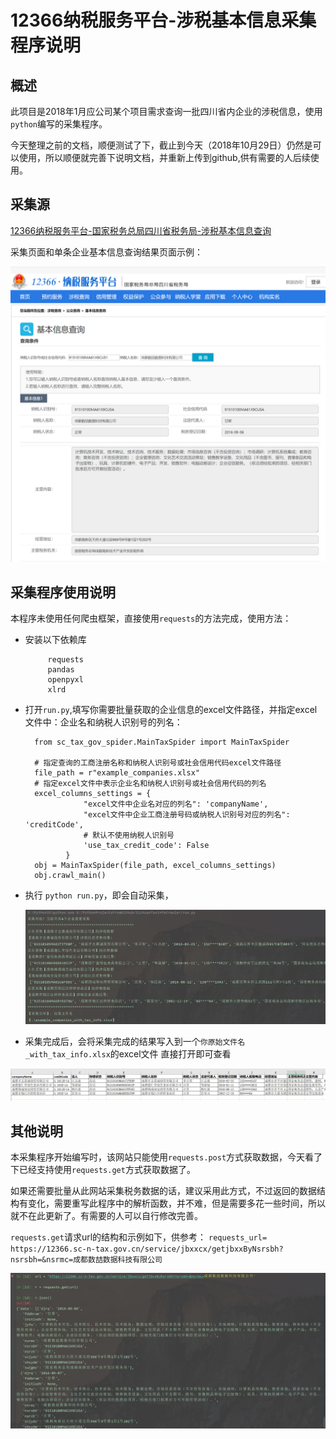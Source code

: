 # 12366纳税服务平台-涉税基本信息采集程序说明

## 概述

此项目是2018年1月应公司某个项目需求查询一批四川省内企业的涉税信息，使用`python`编写的采集程序。

今天整理之前的文档，顺便测试了下，截止到今天（2018年10月29日）仍然是可以使用，所以顺便就完善下说明文档，并重新上传到github,供有需要的人后续使用。

## 采集源

[12366纳税服务平台-国家税务总局四川省税务局-涉税基本信息查询](https://12366.sc-n-tax.gov.cn/jsp/sst/menu/index.html?jbxx)

采集页面和单条企业基本信息查询结果页面示例：

![12366_tax_base_info_search_index](/screenshots/12366_tax_base_info_search_index.jpg)



## 采集程序使用说明

本程序未使用任何爬虫框架，直接使用`requests`的方法完成，使用方法：

* 安装以下依赖库
		
		   requests
		   pandas 
		   openpyxl
		   xlrd

* 打开`run.py`,填写你需要批量获取的企业信息的excel文件路径，并指定excel文件中：企业名和纳税人识别号的列名：

		from sc_tax_gov_spider.MainTaxSpider import MainTaxSpider
		​	​	
		​# 指定查询的工商注册名称和纳税人识别号或社会信用代码excel文件路径
		​file_path = r"example_companies.xlsx"
		​# 指定excel文件中表示企业名和纳税人识别号或社会信用代码的列名
		​excel_columns_settings = {
		​		    "excel文件中企业名对应的列名": 'companyName',
		​		    "excel文件中企业工商注册号码或纳税人识别号对应的列名": 'creditCode',
		​		    # 默认不使用纳税人识别号
		​		    'use_tax_credit_code': False
		​		}
		​obj = MainTaxSpider(file_path, excel_columns_settings)
		​obj.crawl_main()


* 执行 `python run.py`，即会自动采集， 

  ![running](/screenshots/running.jpg)



* 采集完成后，会将采集完成的结果写入到一个`你原始文件名_with_tax_info.xlsx`的excel文件
  直接打开即可查看

![result](/screenshots/result.jpg)



## 其他说明

本采集程序开始编写时，该网站只能使用`requests.post`方式获取数据，今天看了下已经支持使用`requests.get`方式获取数据了。

如果还需要批量从此网站采集税务数据的话，建议采用此方式，不过返回的数据结构有变化，需要重写此程序中的解析函数，并不难，但是需要多花一些时间，所以就不在此更新了。有需要的人可以自行修改完善。

`requests.get`请求url的结构和示例如下，供参考：
`requests_url= https://12366.sc-n-tax.gov.cn/service/jbxxcx/getjbxxByNsrsbh?nsrsbh=&nsrmc=成都数喆数据科技有限公司`



![request.get](/screenshots/request.get.jpg)



